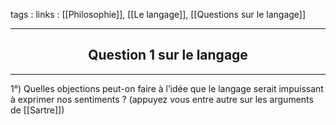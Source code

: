 tags : 
links : [[Philosophie]], [[Le langage]], [[Questions sur le langage]]

****

<h2 style="text-align: center;"> Question 1 sur le langage </h2>

****


1°)  Quelles objections peut-on faire à  l’idée que le langage serait  impuissant à exprimer nos sentiments ? (appuyez vous entre autre sur les arguments de [[Sartre]])